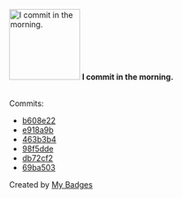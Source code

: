 <img src="https://my-badges.github.io/my-badges/morning-commits.png" alt="I commit in the morning." title="I commit in the morning." width="128">
<strong>I commit in the morning.</strong>
<br><br>

Commits:

- <a href="https://github.com/EuDs63/EuDs63.github.io/commit/b608e2238489444b586b464865d21e01ea047d8d">b608e22</a>
- <a href="https://github.com/EuDs63/EuDs63.github.io/commit/e918a9b3bd6a1e03786c03101e2c678f43f5da54">e918a9b</a>
- <a href="https://github.com/EuDs63/EuDs63.github.io/commit/463b3b4dbdafa8336c8100adefaff01ab0f04405">463b3b4</a>
- <a href="https://github.com/EuDs63/EuDs63.github.io/commit/98f5ddebee36cee52452f6f5ac4c3f3785f4d603">98f5dde</a>
- <a href="https://github.com/EuDs63/EuDs63.github.io/commit/db72cf29c1eda3c038ce390ea3aad110cc359ec8">db72cf2</a>
- <a href="https://github.com/EuDs63/EuDs63.github.io/commit/69ba50316db8083f0b366713e71bd145d710e439">69ba503</a>


Created by <a href="https://github.com/my-badges/my-badges">My Badges</a>